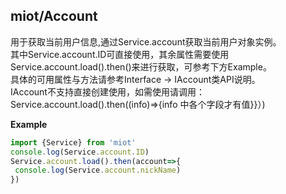 <a name="module_miot/Account"></a>

## miot/Account
用于获取当前用户信息,通过Service.account获取当前用户对象实例。  
其中Service.account.ID可直接使用，其余属性需要使用Service.account.load().then()来进行获取，可参考下方Example。  
具体的可用属性与方法请参考Interface -> IAccount类API说明。  
IAccount不支持直接创建使用，如需使用请调用：  
Service.account.load().then((info)=>{info 中各个字段才有值}}）)

  
**Example**  
```js
import {Service} from 'miot'
console.log(Service.account.ID)
Service.account.load().then(account=>{
 console.log(Service.account.nickName)
})
```

